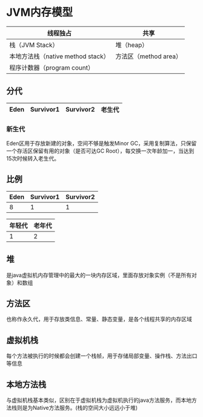 # JVM内存模型

线程独占|共享
--|--
栈（JVM Stack）|堆（heap）
本地方法栈（native method stack）|方法区（method area）
程序计数器（program count）|

## 分代
Eden|Survivor1|Survivor2|老生代
--|--|--|--

### 新生代
Eden区用于存放新建的对象，空间不够是触发Minor GC，采用复制算法，只保留一个存活区保留有用的对象（是否可达GC Root），每交换一次年龄加一，当达到15次时候转入老生代。

## 比例
Eden|Survivor1|Survivor2
--|--|--
8|1|1

年轻代|老年代
--|--
1|2

## 堆
是java虚拟机内存管理中的最大的一块内存区域，里面存放对象实例（不是所有对象）和数组

## 方法区
也称作永久代，用于存放类信息、常量、静态变量，是各个线程共享的内存区域

## 虚拟机栈
每个方法被执行的时候都会创建一个栈帧，用于存储局部变量、操作栈、方法出口等信息

## 本地方法栈
与虚拟机栈基本类似，区别在于虚拟机栈为虚拟机执行的java方法服务，而本地方法栈则是为Native方法服务。(栈的空间大小远远小于堆)